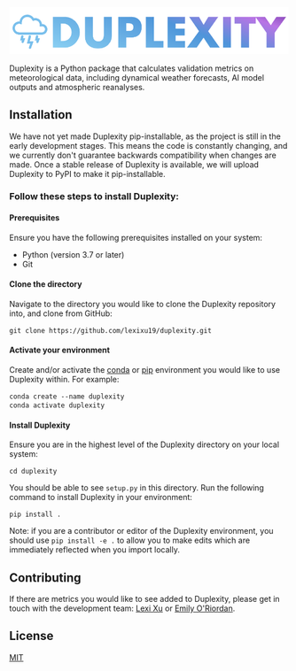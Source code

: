 ![Duplexity Logo](./logo_v1.png)

Duplexity is a Python package that calculates validation metrics on meteorological data, including dynamical weather forecasts, AI model outputs and atmospheric reanalyses. 

## Installation

We have not yet made Duplexity pip-installable, as the project is still in the early development stages. This means the code is constantly changing, and we currently don't guarantee backwards compatibility when changes are made. Once a stable release of Duplexity is available, we will upload Duplexity to PyPI to make it pip-installable.

### Follow these steps to install Duplexity:

#### Prerequisites
Ensure you have the following prerequisites installed on your system:

 - Python (version 3.7 or later)
 - Git

#### Clone the directory

Navigate to the directory you would like to clone the Duplexity repository into, and clone from GitHub:

```
git clone https://github.com/lexixu19/duplexity.git
```
#### Activate your environment
Create and/or activate the [conda](https://conda.io/projects/conda/en/latest/user-guide/tasks/manage-environments.html) or [pip](https://packaging.python.org/en/latest/guides/installing-using-pip-and-virtual-environments/) environment you would like to use Duplexity within. For example:

```
conda create --name duplexity
conda activate duplexity
```
#### Install Duplexity
Ensure you are in the highest level of the Duplexity directory on your local system:

```
cd duplexity
```
You should be able to see `setup.py` in this directory. Run the following command to install Duplexity in your environment:

```
pip install .
```

Note: if you are a contributor or editor of the Duplexity environment, you should use `pip install -e .` to allow you to make edits which are immediately reflected when you import locally.

## Contributing

If there are metrics you would like to see added to Duplexity, please get in touch with the development team: [Lexi Xu](lexi.xu12@gmail.com) or [Emily O'Riordan](emily@bodekerscientific.com). 

## License

[MIT](https://choosealicense.com/licenses/mit/)
